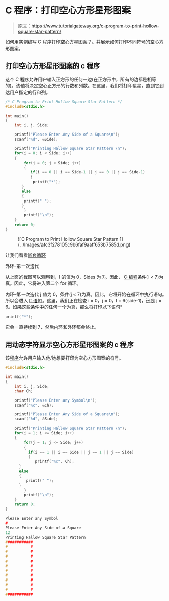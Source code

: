 # C 程序：打印空心方形星形图案

> 原文：<https://www.tutorialgateway.org/c-program-to-print-hollow-square-star-pattern/>

如何用实例编写 C 程序打印空心方星图案？。并展示如何打印不同符号的空心方形图案。

## 打印空心方形星形图案的 c 程序

这个 C 程序允许用户输入正方形的任何一边(在正方形中，所有的边都是相等的)。该值将决定空心正方形的行数和列数。在这里，我们将打印星星，直到它到达用户指定的行和列。

```c
/* C Program to Print Hollow Square Star Pattern */
#include<stdio.h>

int main()
{
    int i, j, Side;

    printf("Please Enter Any Side of a Square\n");
    scanf("%d", &Side);

    printf("Printing Hallow Square Star Pattern \n"); 
    for(i = 0; i < Side; i++)
    {
    	for(j = 0; j < Side; j++)
    	{
    	   if(i == 0 || i == Side-1 || j == 0 || j == Side-1)
    	   {
    		printf("*");
	   }
	   else
	   {
		printf(" ");
	   }         
        }
        printf("\n");
    }
    return 0;
}
```

<figure class="wp-block-image">![C Program to Print Hollow Square Star Pattern 1](../Images/afc3f278105c9b6faf9aaff653b7585d.png)</figure>

让我们看看[嵌套循环](https://www.tutorialgateway.org/for-loop-in-c-programming/)

外环–第一次迭代

从上面的截图可以观察到，I 的值为 0，Sides 为 7。因此， [C 编程](https://www.tutorialgateway.org/c-programming/)条件(i < 7)为真。因此，它将进入第二个 for 循环。

内环–第一次迭代
j 值为 0，条件(j < 7)为真。因此，它将开始在循环中执行语句。所以会进入 [If 语句](https://www.tutorialgateway.org/if-statement-in-c/)。这里，我们正在检查 i = 0，j = 0，I = 6(side–1)，还是 j = 6。如果这些条件中的任何一个为真，那么将打印以下语句*

```c
printf("*");
```

它会一直持续到 7，然后内环和外环都会终止。

## 用动态字符显示空心方形星形图案的 c 程序

该[程序](https://www.tutorialgateway.org/c-programming-examples/)允许用户输入他/她想要打印为空心方形图案的符号。

```c
#include<stdio.h>

int main()
{
    int i, j, Side;
    char Ch;

    printf("Please Enter any Symbol\n");
    scanf("%c", &Ch);

    printf("Please Enter Any Side of a Square\n");
    scanf("%d", &Side);

    printf("Printing Hallow Square Star Pattern \n"); 
    for(i = 1; i <= Side; i++)
    {
    	for(j = 1; j <= Side; j++)
    	{
    	  if(i == 1 || i == Side || j == 1 || j == Side)
    	  {
    	     printf("%c", Ch);
	  }
	  else
	  {
	     printf(" ");
	  }         
        }
        printf("\n");
    }
    return 0;
}
```

```c
Please Enter any Symbol
#
Please Enter Any Side of a Square
12
Printing Hallow Square Star Pattern 
############
#          #
#          #
#          #
#          #
#          #
#          #
#          #
#          #
#          #
#          #
############
```